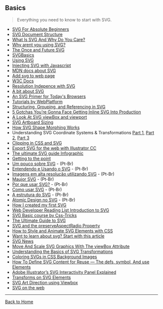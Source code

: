 ## Basics
> Everything you need to know to start with SVG.

* [SVG For Absolute Beginners](http://unicorn-ui.com/blog/svg-for-beginners.html)
* [SVG Document Structure](http://unicorn-ui.com/blog/svg-document-structure.html)
* [What Is SVG And Why Do You Care?](http://unicorn-ui.com/blog/what-is-svg-and-why-do-you-care.html)
* [Why arent you using SVG?](http://code.tutsplus.com/tutorials/why-arent-you-using-svg--net-25414)
* [The Once and Future SVG](http://radar.oreilly.com/2014/11/the-once-and-future-svg.html)
* [SVGBasics](http://www.svgbasics.com/)
* [Using SVG](http://css-tricks.com/using-svg/)
* [Injecting SVG with Javascript](http://www.pencilscoop.com/2014/04/injecting-svg-with-javascript/)
* [MDN docs about SVG](https://developer.mozilla.org/en-US/docs/Web/SVG)
* [Add svg to web page](http://www.sitepoint.com/add-svg-to-web-page/)
* [W3C Docs](http://www.w3.org/Graphics/SVG/)
* [Resolution Indepence with SVG](http://www.smashingmagazine.com/2012/01/16/resolution-independence-with-svg/)
* [A bit about SVG](http://seesparkbox.com/foundry/a_bit_about_svg)
* [An SVG Primer for Today's Browsers](http://www.w3.org/Graphics/SVG/IG/resources/svgprimer.html)
* [Tutorials by WebPlatform](http://docs.webplatform.org/wiki/svg)
* [Structuring, Grouping, and Referencing in SVG](http://sarasoueidan.com/blog/structuring-grouping-referencing-in-svg/)
* [5 Gotchas You’re Gonna Face Getting Inline SVG Into Production](http://css-tricks.com/gotchas-on-getting-svg-into-production/)
* [A Look At SVG viewBox and viewport](http://jonibologna.com/svg-viewbox-and-viewport/)
* [SVG Artboard Sizing](http://css-tricks.com/svg-artboard-sizing/)
* [How SVG Shape Morphing Works](http://css-tricks.com/svg-shape-morphing-works/)
* Understanding SVG Coordinate Systems & Transformations [Part 1](http://sarasoueidan.com/blog/svg-coordinate-systems/ "The viewport, viewBox, & preserveAspectRatio"), [Part 2](http://sarasoueidan.com/blog/svg-transformations/ "The transform Attribute"), [Part 3](http://sarasoueidan.com/blog/nesting-svgs/ "Establishing New Viewports")
* [Clipping in CSS and SVG](http://sarasoueidan.com/blog/css-svg-clipping/)
* [Export SVG for the web with Illustrator CC](http://creativedroplets.com/export-svg-for-the-web-with-illustrator-cc/)
* [The ultimate SVG guide Infographic](https://psdtowp.net/svg.html)
* [Getting to the point](http://schepers.cc/getting-to-the-point)
* [Um pouco sobre SVG](http://simplesideias.com.br/um-pouco-sobre-svg) - (Pt-Br)
* [Entendendo e Usando o SVG](http://www.devmedia.com.br/entendendo-e-usando-o-svg/19773) - (Pt-Br)
* [Imagens em alta resolução utilizando SVG](http://tableless.com.br/imagens-em-alta-resolucao-utilizando-svg/) - (Pt-Br)
* [Maujor SVG](http://maujorsvg.com.br/) - (Pt-Br)
* [Por que usar SVG?](http://willianjusten.com.br/por-que-usar-svg/) - (Pt-Br)
* [Como usar SVG](http://willianjusten.com.br/como-usar-svg/) - (Pt-Br)
* [A estrutura do SVG](http://willianjusten.com.br/a-estrutura-do-svg/) - (Pt-Br)
* [Atomic Design no SVG](http://willianjusten.com.br/atomic-design-no-svg/) - (Pt-Br)
* [How I created my first SVG](https://ihatetomatoes.net/how-i-created-my-first-svg/)
* [Web Developer Reading List Introduction to SVG](http://demosthenes.info/blog/970/Web-Developer-Reading-List-Introduction-to-SVG)
* [SVG Basic course by Css-Tricks](http://css-tricks.com/lodge/svg/table-of-contents/)
* [The Ultimate Guide to SVG](http://www.webdesignerdepot.com/2015/01/the-ultimate-guide-to-svg/)
* [SVG and the preserveAspectRadio Property](http://unmatchedstyle.com/news/svg-and-the-preserveaspectratio-property.php)
* [How to Style and Animate SVG Elements with CSS](http://medialoot.com/blog/how-to-style-and-animate-svg-elements-with-css/)
* [Want to learn about svg? Start with this article](http://www.designyourway.net/blog/resources/want-to-learn-about-svg-start-with-this-article/)
* [SVG News](http://svg-news.com/)
* [Move And Scale SVG Graphics With The viewBox Attribute](http://www.vanseodesign.com/web-design/svg-viewbox/)
* [Understanding the Basics of SVG Transformations](http://creativecrunk.com/understanding-the-basics-of-svg-transformations/)
* [Coloring SVGs in CSS Background Images](http://codepen.io/noahblon/blog/coloring-svgs-in-css-background-images)
* [How To Define SVG Content for Reuse — The defs, symbol, And use Elements](http://www.vanseodesign.com/web-design/svg-definition-reuse/)
* [Adobe Illustrator’s SVG Interactivity Panel Explained](http://webdesign.tutsplus.com/tutorials/adobe-illustrators-svg-interactivity-panel-explained--cms-23600)
* [Transforms on SVG Elements](https://css-tricks.com/transforms-on-svg-elements/)
* [SVG Art Direction using Viewbox](http://sarasoueidan.com/blog/svg-art-direction-using-viewbox/)
* [SVG on the web](https://svgontheweb.com/)

---
[Back to Home](https://github.com/willianjusten/awesome-svg)
